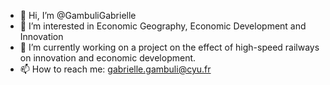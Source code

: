- 👋 Hi, I’m @GambuliGabrielle
- 👀 I’m interested in Economic Geography, Economic Development and Innovation
- 🌱 I’m currently working on a project on the effect of high-speed railways on innovation and economic development.
- 📫 How to reach me: gabrielle.gambuli@cyu.fr
